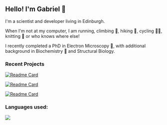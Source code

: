 ## Hello! I'm Gabriel 👋

I'm a scientist and developer living in Edinburgh. 

When I'm not at my computer, I am running, climbing 🧗, hiking 🥾, cycling 🚴‍♂️, knitting 🧶 or who knows where else! 

I recently completed a PhD in Electron Microscopy 🔬, with additional background in Biochemistry 🧬 and Structural Biology.


### Recent Projects

[![Readme Card](https://github-readme-stats.vercel.app/api/pin/?username=gabriel-ing&repo=SimpliPyTEM)](https://github.com/gabriel-ing/SimpliPyTEM)

[![Readme Card](https://github-readme-stats.vercel.app/api/pin/?username=gabriel-ing&repo=ProjectSanMarino)](https://github.com/gabriel-ing/ProjectSanMarino)

[![Readme Card](https://github-readme-stats.vercel.app/api/pin/?username=gabriel-ing&repo=Yahtzee_Java)](https://github.com/gabriel-ing/Yahtzee_Java)

### Languages used:
<p align="left">
  <a href="https://github.com/anuraghazra/github-readme-stats">
    <img src="https://github-readme-stats.vercel.app/api/top-langs/?username=gabriel-ing&layout=compact&langs_count=8&theme=tokyonight&size_weight=0.2&count_weight=0.5" />
  </a>
</p>
